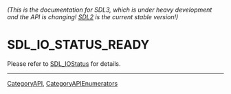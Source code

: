 ###### (This is the documentation for SDL3, which is under heavy development and the API is changing! [SDL2](https://wiki.libsdl.org/SDL2/) is the current stable version!)
# SDL_IO_STATUS_READY

Please refer to [SDL_IOStatus](SDL_IOStatus) for details.

----
[CategoryAPI](CategoryAPI), [CategoryAPIEnumerators](CategoryAPIEnumerators)

